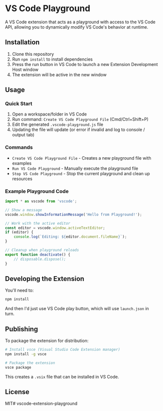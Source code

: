 # VS Code Playground

A VS Code extension that acts as a playground with access to the VS Code API, allowing you to dynamically modify VS Code's behavior at runtime.

## Installation

1. Clone this repository
2. Run `npm install` to install dependencies
3. Press the run button in VS Code to launch a new Extension Development Host window
4. The extension will be active in the new window

## Usage

### Quick Start

1. Open a workspace/folder in VS Code
2. Run command: `Create VS Code Playground File` (Cmd/Ctrl+Shift+P)
3. Edit the generated `.vscode-playground.js` file
4. Updating the file will update (or error if invalid and log to console / output tab)

### Commands

- `Create VS Code Playground File` - Creates a new playground file with examples
- `Run VS Code Playground` - Manually execute the playground file
- `Stop VS Code Playground` - Stop the current playground and clean up resources

### Example Playground Code

```javascript
import * as vscode from 'vscode';

// Show a message
vscode.window.showInformationMessage('Hello from Playground!');

// Work with the active editor
const editor = vscode.window.activeTextEditor;
if (editor) {
    console.log(`Editing: ${editor.document.fileName}`);
}

// Cleanup when playground reloads
export function deactivate() {
    // disposable.dispose();
}
```

## Developing the Extension

You'll need to:

```bash
npm install
```

And then I'd just use VS Code play button, which will use `launch.json` in turn.

## Publishing

To package the extension for distribution:

```bash
# Install vsce (Visual Studio Code Extension manager)
npm install -g vsce

# Package the extension
vsce package
```

This creates a `.vsix` file that can be installed in VS Code.

## License

MIT# vscode-extension-playground

